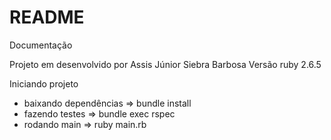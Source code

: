 # README

Documentação

Projeto em desenvolvido por Assis Júnior Siebra Barbosa
Versão ruby 2.6.5

Iniciando projeto

* baixando dependências => bundle install
* fazendo testes => bundle exec rspec
* rodando main => ruby main.rb